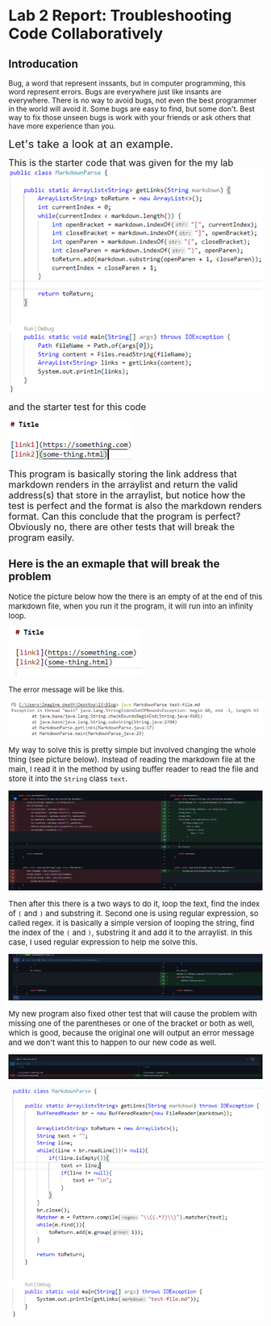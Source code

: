 <h1>
    <span style = font-size:30px> Lab 2 Report: Troubleshooting Code Collaboratively </span>
</h1>

## Introducation

 Bug, a word that represent inssants, but in computer programming, this word represent errors. Bugs are everywhere just like insants are everywhere. There is no way to avoid bugs, not even the best programmer in the world will avoid it. Some bugs are easy to find, but some don't. Best way to fix those unseen bugs is work with your friends or ask others that have more experience than you.

<span style = font-size:22px> Let's take a look at an example. </span>

<span style = font-size:18px>This is the starter code that was given for the my lab </span>
![Image](startercode.png)

<span style = font-size:18px> and the starter test for this code </span>

![Image](startertest.png)

<span style = font-size:18px> This program is basically storing the link address that markdown renders in the arraylist and return the valid address(s) that store in the arraylist, but notice how the test is perfect and the format is also the markdown renders format. Can this conclude that the program is perfect? Obviously no, there are other tests that will break the program easily.</span>

## Here is the an exmaple that will break the problem

<span style = font-size:15px> Notice the picture below how the there is an empty of at the end of this markdown file, when you run it the program, it will run into an infinity loop.

![Image](emptyline.png)

The error message will be like this.

![Image](error1.png)

<span style = font-size:15px> My way to solve this is pretty simple but involved changing the whole thing (see picture below). Instead of reading the markdown file at the main, I read it in the method by using buffer reader to read the file and store it into the `String` class `text`.

![Image](compare1.png)

<span style = font-size:15px> Then after this there is a two ways to do it, loop the text, find the index of `(` and `)` and substring it. Second one is using regular expression, so called regex. it is basically a simple version of looping the string, find the index of the `(` and `)`, substring it and add it to the arraylist. In this case, I used regular expression to help me solve this.

![Image](compare2.png)

<span style = font-size:15px> My new program also fixed other test that will cause the problem with missing one of the parentheses or one of the bracket or both as well, which is good, because the original one will output an error message and we don't want this to happen to our new code as well.

![Image](failed.png)

![Image](current.png)
